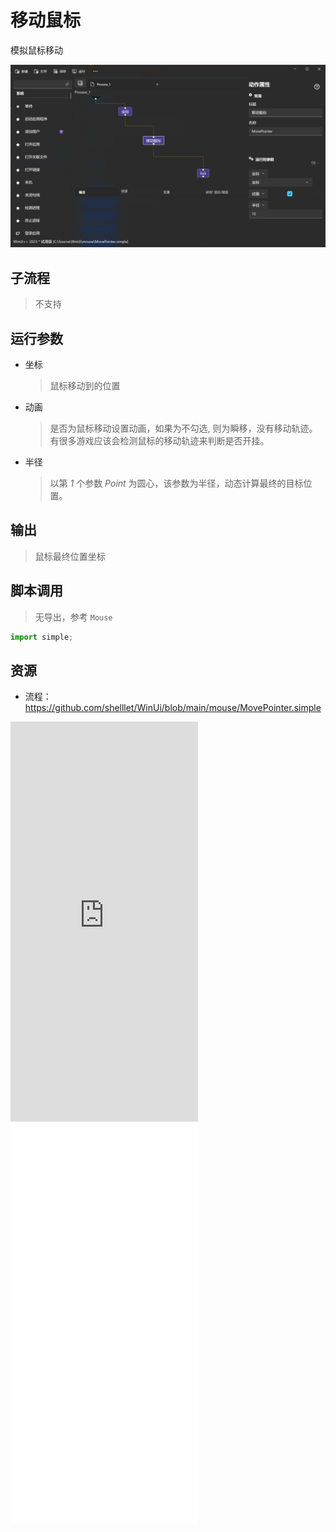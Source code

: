 # 移动鼠标 
模拟鼠标移动

![MovePointer](./images/02.png ':size=90%')

## 子流程
> 不支持


## 运行参数

* 坐标
  > 鼠标移动到的位置
* 动画
  > 是否为鼠标移动设置动画，如果为不勾选, 则为瞬移，没有移动轨迹。有很多游戏应该会检测鼠标的移动轨迹来判断是否开挂。
* 半径
  > 以第 *1* 个参数 *Point* 为圆心，该参数为半径，动态计算最终的目标位置。

## 输出

> 鼠标最终位置坐标    


## 脚本调用

> 无导出，参考 `Mouse`
```python
import simple;

```

## 资源

* 流程：https://github.com/shelllet/WinUi/blob/main/mouse/MovePointer.simple

<iframe type="text/html" height="640px" src="https://www.youtube.com/embed/7lsML1ZGHkg" frameborder="0"></iframe>

<iframe src="//player.bilibili.com/player.html?bvid=BV1Vh4y1S7ed&page=1&autoplay=0" height='640px' scrolling="no" border="0" frameborder="no" framespacing="0" allowfullscreen="true"></iframe>
